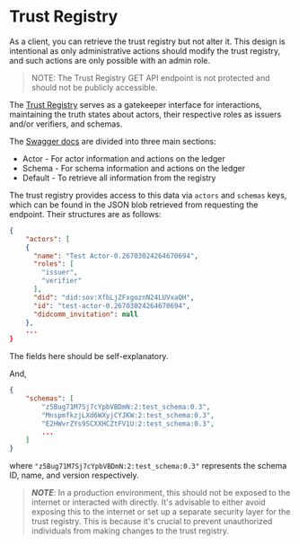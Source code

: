 # Trust Registry

As a client, you can retrieve the trust registry but not alter it. This design is intentional as only administrative actions should modify the trust registry, and such actions are only possible with an admin role.

>NOTE: The Trust Registry GET API endpoint is not protected and should not be publicly accessible.

The [Trust Registry](http://localhost:8001/docs) serves as a gatekeeper interface for interactions, maintaining the truth states about actors, their respective roles as issuers and/or verifiers, and schemas.

The [Swagger docs](http://localhost:8001/docs) are divided into three main sections:

- Actor - For actor information and actions on the ledger
- Schema - For schema information and actions on the ledger
- Default - To retrieve all information from the registry

The trust registry provides access to this data via `actors` and `schemas` keys, which can be found in the JSON blob retrieved from requesting the endpoint. Their structures are as follows:

```json
{
    "actors": [
    {
      "name": "Test Actor-0.26703024264670694",
      "roles": [
        "issuer",
        "verifier"
      ],
      "did": "did:sov:XfbLjZFxgoznN24LUVxaQH",
      "id": "test-actor-0.26703024264670694",
      "didcomm_invitation": null
    },
    ...
}
```

The fields here should be self-explanatory.

And,

```json
{
    "schemas": [
        "z5Bug71M7Sj7cYpbVBDmN:2:test_schema:0.3",
        "MnspmfkzjLXd6WXyjCYJKW:2:test_schema:0.3",
        "E2HWvrZYs9SCXXHCZtFV1U:2:test_schema:0.3",
        ...
    ]
}
```

where `"z5Bug71M7Sj7cYpbVBDmN:2:test_schema:0.3"` represents the schema ID, name, and version respectively.

>**_NOTE_**: In a production environment, this should not be exposed to the internet or interacted with directly. It's advisable to either avoid exposing this to the internet or set up a separate security layer for the trust registry. This is because it's crucial to prevent unauthorized individuals from making changes to the trust registry.
